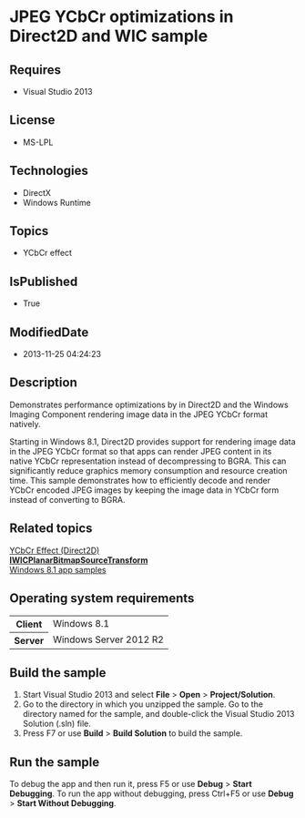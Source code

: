 # JPEG YCbCr optimizations in Direct2D and WIC sample
## Requires
* Visual Studio 2013
## License
* MS-LPL
## Technologies
* DirectX
* Windows Runtime
## Topics
* YCbCr effect
## IsPublished
* True
## ModifiedDate
* 2013-11-25 04:24:23
## Description

<div id="mainSection">
<p>Demonstrates performance optimizations by in Direct2D and the Windows Imaging Component rendering image data in the JPEG YCbCr format natively.
</p>
<p>Starting in Windows&nbsp;8.1, Direct2D provides support for rendering image data in the JPEG YCbCr format so that apps can render JPEG content in its native YCbCr representation instead of decompressing to BGRA. This can significantly reduce graphics memory consumption
 and resource creation time. This sample demonstrates how to efficiently decode and render YCbCr encoded JPEG images by keeping the image data in YCbCr form instead of converting to BGRA.
</p>
<h2><a id="related_topics"></a>Related topics</h2>
<dl><dt><a href="http://msdn.microsoft.com/library/windows/apps/dn280624">YCbCr Effect (Direct2D)</a>
</dt><dt><a href="http://msdn.microsoft.com/library/windows/apps/dn302093"><b>IWICPlanarBitmapSourceTransform</b></a>
</dt><dt><a href="http://go.microsoft.com/fwlink/p/?LinkID=227694">Windows 8.1 app samples</a>
</dt></dl>
<h2>Operating system requirements</h2>
<table>
<tbody>
<tr>
<th>Client</th>
<td><dt>Windows&nbsp;8.1 </dt></td>
</tr>
<tr>
<th>Server</th>
<td><dt>Windows Server&nbsp;2012&nbsp;R2 </dt></td>
</tr>
</tbody>
</table>
<h2>Build the sample</h2>
<p></p>
<ol>
<li>Start Visual Studio&nbsp;2013 and select <b>File</b> &gt; <b>Open</b> &gt; <b>Project/Solution</b>.
</li><li>Go to the directory in which you unzipped the sample. Go to the directory named for the sample, and double-click the Visual Studio&nbsp;2013 Solution (.sln) file.
</li><li>Press F7 or use <b>Build</b> &gt; <b>Build Solution</b> to build the sample. </li></ol>
<p></p>
<h2>Run the sample</h2>
<p>To debug the app and then run it, press F5 or use <b>Debug</b> &gt; <b>Start Debugging</b>. To run the app without debugging, press Ctrl&#43;F5 or use
<b>Debug</b> &gt; <b>Start Without Debugging</b>. </p>
</div>
